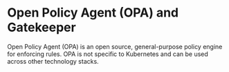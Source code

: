 # Open Policy Agent (OPA) and Gatekeeper

Open Policy Agent (OPA) is an open source, general-purpose policy engine for enforcing rules. OPA is not specific to Kubernetes and can be used across other technology stacks.